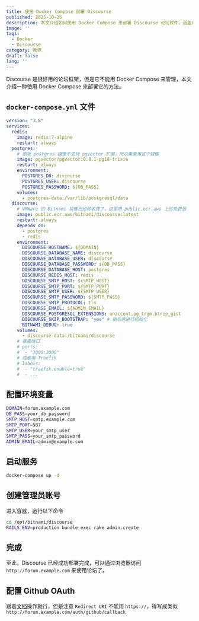 ```yaml
---
title: 使用 Docker Compose 部署 Discourse
published: 2025-10-26
description: 本文介绍如何使用 Docker Compose 来部署 Discourse 论坛软件，涵盖环境准备、配置文件编写以及启动服务的步骤。
image: ''
tags:
  - Docker
  - Discourse
category: 教程
draft: false
lang: ''
---
```


Discourse 是很好用的论坛框架，但是它不能用 Docker Compose 来管理，本文介绍一种使用 Docker Compose 来部署它的方法。

## `docker-compose.yml` 文件

```yml
version: "3.8"
services:
  redis:
    image: redis:7-alpine
    restart: always
  postgres:
    # 原版 postgres 镜像不支持 pgvector 扩展，所以需要用这个镜像
    image: pgvector/pgvector:0.8.1-pg18-trixie
    restart: always
    environment:
      POSTGRES_DB: discourse
      POSTGRES_USER: discourse
      POSTGRES_PASSWORD: ${DB_PASS}
    volumes:
      - postgres-data:/var/lib/postgresql/data
  discourse:
    # VMWare 的 Bitnami 镜像已经转收费了，这里用 public.ecr.aws 上的免费版
    image: public.ecr.aws/bitnami/discourse:latest
    restart: always
    depends_on:
      - postgres
      - redis
    environment:
      DISCOURSE_HOSTNAME: ${DOMAIN}
      DISCOURSE_DATABASE_NAME: discourse
      DISCOURSE_DATABASE_USER: discourse
      DISCOURSE_DATABASE_PASSWORD: ${DB_PASS}
      DISCOURSE_DATABASE_HOST: postgres
      DISCOURSE_REDIS_HOST: redis
      DISCOURSE_SMTP_HOST: ${SMTP_HOST}
      DISCOURSE_SMTP_PORT: ${SMTP_PORT}
      DISCOURSE_SMTP_USER: ${SMTP_USER}
      DISCOURSE_SMTP_PASSWORD: ${SMTP_PASS}
      DISCOURSE_SMTP_PROTOCOL: tls
      DISCOURSE_EMAIL: ${ADMIN_EMAIL}
      DISCOURSE_POSTGRESQL_EXTENSIONS: unaccent,pg_trgm,btree_gist
      DISCOURSE_SKIP_BOOTSTRAP: "yes" # 稍后再进行初始化
      BITNAMI_DEBUG: true
    volumes:
      - discourse-data:/bitnami/discourse
    # 暴露端口
    # ports:
    #  - "3000:3000"
    # 或者用 Traefik
    # labels:
    #  - "traefik.enable=true"
    #  - ...
```

## 配置环境变量

```sh
DOMAIN=forum.example.com
DB_PASS=your_db_password
SMTP_HOST=smtp.example.com
SMTP_PORT=587
SMTP_USER=your_smtp_user
SMTP_PASS=your_smtp_password
ADMIN_EMAIL=admin@example.com
```

## 启动服务

```sh
docker-compose up -d
```

## 创建管理员账号

进入容器，运行以下命令

```sh
cd /opt/bitnami/discourse
RAILS_ENV=production bundle exec rake admin:create
```

## 完成

至此，Discourse 已经成功部署完成，可以通过浏览器访问 `http://forum.example.com` 来使用论坛了。

## 配置 Github OAuth

跟着[文档](https://meta.discourse.org/t/configure-github-login-for-discourse/13745)操作就行，但是注意 `Redirect URI` 不能用 `https://`，得写成类似 `http://forum.example.com/auth/github/callback`
